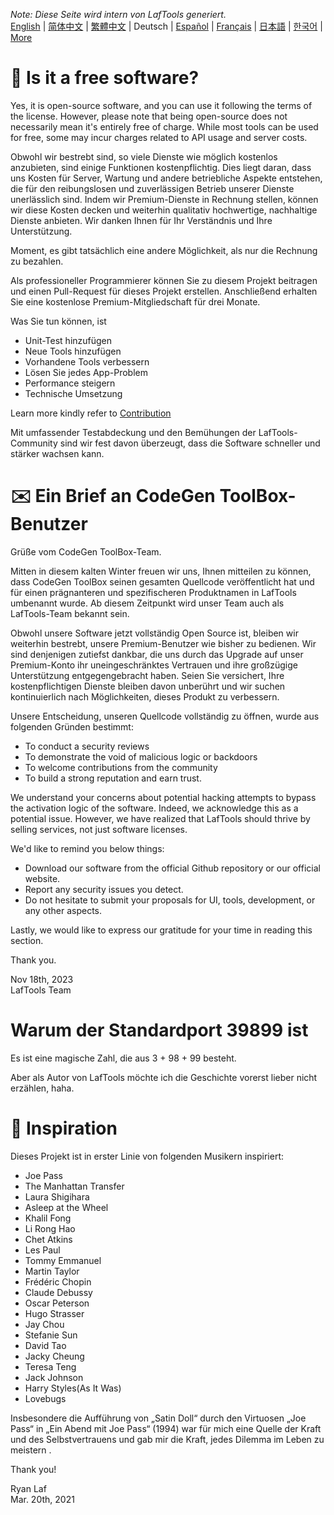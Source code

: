 <i>Note: Diese Seite wird intern von LafTools generiert.</i> <br/> [English](/docs/en_US/FAQ.md)  |  [简体中文](/docs/zh_CN/FAQ.md)  |  [繁體中文](/docs/zh_HK/FAQ.md)  |  Deutsch  |  [Español](/docs/es/FAQ.md)  |  [Français](/docs/fr/FAQ.md)  |  [日本語](/docs/ja/FAQ.md)  |  [한국어](/docs/ko/FAQ.md) | [More](/docs/) <br/>

# 🙋 Is it a free software?

Yes, it is open-source software, and you can use it following the terms of the license. However, please note that being open-source does not necessarily mean it's entirely free of charge. While most tools can be used for free, some may incur charges related to API usage and server costs.

Obwohl wir bestrebt sind, so viele Dienste wie möglich kostenlos anzubieten, sind einige Funktionen kostenpflichtig. Dies liegt daran, dass uns Kosten für Server, Wartung und andere betriebliche Aspekte entstehen, die für den reibungslosen und zuverlässigen Betrieb unserer Dienste unerlässlich sind. Indem wir Premium-Dienste in Rechnung stellen, können wir diese Kosten decken und weiterhin qualitativ hochwertige, nachhaltige Dienste anbieten. Wir danken Ihnen für Ihr Verständnis und Ihre Unterstützung.

Moment, es gibt tatsächlich eine andere Möglichkeit, als nur die Rechnung zu bezahlen.

Als professioneller Programmierer können Sie zu diesem Projekt beitragen und einen Pull-Request für dieses Projekt erstellen. Anschließend erhalten Sie eine kostenlose Premium-Mitgliedschaft für drei Monate.

Was Sie tun können, ist

- Unit-Test hinzufügen
- Neue Tools hinzufügen
- Vorhandene Tools verbessern
- Lösen Sie jedes App-Problem
- Performance steigern
- Technische Umsetzung

Learn more kindly refer to [Contribution](CONTRIBUTION.md)

Mit umfassender Testabdeckung und den Bemühungen der LafTools-Community sind wir fest davon überzeugt, dass die Software schneller und stärker wachsen kann.

# ✉️ Ein Brief an CodeGen ToolBox-Benutzer

Grüße vom CodeGen ToolBox-Team.

Mitten in diesem kalten Winter freuen wir uns, Ihnen mitteilen zu können, dass CodeGen ToolBox seinen gesamten Quellcode veröffentlicht hat und für einen prägnanteren und spezifischeren Produktnamen in LafTools umbenannt wurde. Ab diesem Zeitpunkt wird unser Team auch als LafTools-Team bekannt sein.

Obwohl unsere Software jetzt vollständig Open Source ist, bleiben wir weiterhin bestrebt, unsere Premium-Benutzer wie bisher zu bedienen. Wir sind denjenigen zutiefst dankbar, die uns durch das Upgrade auf unser Premium-Konto ihr uneingeschränktes Vertrauen und ihre großzügige Unterstützung entgegengebracht haben. Seien Sie versichert, Ihre kostenpflichtigen Dienste bleiben davon unberührt und wir suchen kontinuierlich nach Möglichkeiten, dieses Produkt zu verbessern.

Unsere Entscheidung, unseren Quellcode vollständig zu öffnen, wurde aus folgenden Gründen bestimmt:

- To conduct a security reviews
- To demonstrate the void of malicious logic or backdoors
- To welcome contributions from the community
- To build a strong reputation and earn trust.

We understand your concerns about potential hacking attempts to bypass the activation logic of the software. Indeed, we acknowledge this as a potential issue. However, we have realized that LafTools should thrive by selling services, not just software licenses.

We'd like to remind you below things:

- Download our software from the official Github repository or our official website.
- Report any security issues you detect.
- Do not hesitate to submit your proposals for UI, tools, development, or any other aspects.

Lastly, we would like to express our gratitude for your time in reading this section.

Thank you.

Nov 18th, 2023  
LafTools Team

# Warum der Standardport 39899 ist

Es ist eine magische Zahl, die aus 3 + 98 + 99 besteht.

Aber als Autor von LafTools möchte ich die Geschichte vorerst lieber nicht erzählen, haha.

# 🎷 Inspiration

Dieses Projekt ist in erster Linie von folgenden Musikern inspiriert:

- Joe Pass
- The Manhattan Transfer
- Laura Shigihara
- Asleep at the Wheel
- Khalil Fong
- Li Rong Hao
- Chet Atkins
- Les Paul
- Tommy Emmanuel
- Martin Taylor
- Frédéric Chopin
- Claude Debussy
- Oscar Peterson
- Hugo Strasser
- Jay Chou
- Stefanie Sun
- David Tao
- Jacky Cheung
- Teresa Teng
- Jack Johnson
- Harry Styles(As It Was)
- Lovebugs

Insbesondere die Aufführung von „Satin Doll“ durch den Virtuosen „Joe Pass“ in „Ein Abend mit Joe Pass“ (1994) war für mich eine Quelle der Kraft und des Selbstvertrauens und gab mir die Kraft, jedes Dilemma im Leben zu meistern .

Thank you!

Ryan Laf  
Mar. 20th, 2021
